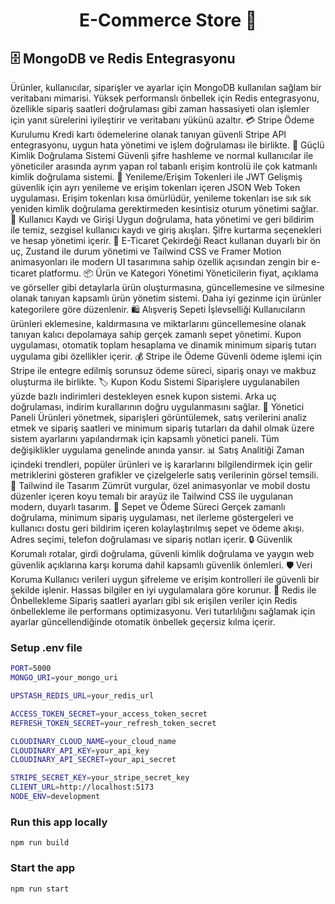 <h1 align="center">E-Commerce Store 🛒</h1>


## 🗄️ MongoDB ve Redis Entegrasyonu
Ürünler, kullanıcılar, siparişler ve ayarlar için MongoDB kullanılan sağlam bir veritabanı mimarisi. Yüksek performanslı önbellek için Redis entegrasyonu, özellikle sipariş saatleri doğrulaması gibi zaman hassasiyeti olan işlemler için yanıt sürelerini iyileştirir ve veritabanı yükünü azaltır.
💳 Stripe Ödeme Kurulumu
Kredi kartı ödemelerine olanak tanıyan güvenli Stripe API entegrasyonu, uygun hata yönetimi ve işlem doğrulaması ile birlikte.
🔐 Güçlü Kimlik Doğrulama Sistemi
Güvenli şifre hashleme ve normal kullanıcılar ile yöneticiler arasında ayrım yapan rol tabanlı erişim kontrolü ile çok katmanlı kimlik doğrulama sistemi.
🔑 Yenileme/Erişim Tokenleri ile JWT
Gelişmiş güvenlik için ayrı yenileme ve erişim tokenları içeren JSON Web Token uygulaması. Erişim tokenları kısa ömürlüdür, yenileme tokenları ise sık sık yeniden kimlik doğrulama gerektirmeden kesintisiz oturum yönetimi sağlar.
📝 Kullanıcı Kaydı ve Girişi
Uygun doğrulama, hata yönetimi ve geri bildirim ile temiz, sezgisel kullanıcı kaydı ve giriş akışları. Şifre kurtarma seçenekleri ve hesap yönetimi içerir.
🛒 E-Ticaret Çekirdeği
React kullanan duyarlı bir ön uç, Zustand ile durum yönetimi ve Tailwind CSS ve Framer Motion animasyonları ile modern UI tasarımına sahip özellik açısından zengin bir e-ticaret platformu.
📦 Ürün ve Kategori Yönetimi
Yöneticilerin fiyat, açıklama ve görseller gibi detaylarla ürün oluşturmasına, güncellemesine ve silmesine olanak tanıyan kapsamlı ürün yönetim sistemi. Daha iyi gezinme için ürünler kategorilere göre düzenlenir.
🛍️ Alışveriş Sepeti İşlevselliği
Kullanıcıların ürünleri eklemesine, kaldırmasına ve miktarlarını güncellemesine olanak tanıyan kalıcı depolamaya sahip gerçek zamanlı sepet yönetimi. Kupon uygulaması, otomatik toplam hesaplama ve dinamik minimum sipariş tutarı uygulama gibi özellikler içerir.
💰 Stripe ile Ödeme
Güvenli ödeme işlemi için Stripe ile entegre edilmiş sorunsuz ödeme süreci, sipariş onayı ve makbuz oluşturma ile birlikte.
🏷️ Kupon Kodu Sistemi
Siparişlere uygulanabilen yüzde bazlı indirimleri destekleyen esnek kupon sistemi. Arka uç doğrulaması, indirim kurallarının doğru uygulanmasını sağlar.
👑 Yönetici Paneli
Ürünleri yönetmek, siparişleri görüntülemek, satış verilerini analiz etmek ve sipariş saatleri ve minimum sipariş tutarları da dahil olmak üzere sistem ayarlarını yapılandırmak için kapsamlı yönetici paneli. Tüm değişiklikler uygulama genelinde anında yansır.
📊 Satış Analitiği
Zaman içindeki trendleri, popüler ürünleri ve iş kararlarını bilgilendirmek için gelir metriklerini gösteren grafikler ve çizelgelerle satış verilerinin görsel temsili.
🎨 Tailwind ile Tasarım
Zümrüt vurgular, özel animasyonlar ve mobil dostu düzenler içeren koyu temalı bir arayüz ile Tailwind CSS ile uygulanan modern, duyarlı tasarım.
🛒 Sepet ve Ödeme Süreci
Gerçek zamanlı doğrulama, minimum sipariş uygulaması, net ilerleme göstergeleri ve kullanıcı dostu geri bildirim içeren kolaylaştırılmış sepet ve ödeme akışı. Adres seçimi, telefon doğrulaması ve sipariş notları içerir.
🔒 Güvenlik
Korumalı rotalar, girdi doğrulama, güvenli kimlik doğrulama ve yaygın web güvenlik açıklarına karşı koruma dahil kapsamlı güvenlik önlemleri.
🛡️ Veri Koruma
Kullanıcı verileri uygun şifreleme ve erişim kontrolleri ile güvenli bir şekilde işlenir. Hassas bilgiler en iyi uygulamalara göre korunur.
🚀 Redis ile Önbellekleme
Sipariş saatleri ayarları gibi sık erişilen veriler için Redis önbellekleme ile performans optimizasyonu. Veri tutarlılığını sağlamak için ayarlar güncellendiğinde otomatik önbellek geçersiz kılma içerir.
  
### Setup .env file

```bash
PORT=5000
MONGO_URI=your_mongo_uri

UPSTASH_REDIS_URL=your_redis_url

ACCESS_TOKEN_SECRET=your_access_token_secret
REFRESH_TOKEN_SECRET=your_refresh_token_secret

CLOUDINARY_CLOUD_NAME=your_cloud_name
CLOUDINARY_API_KEY=your_api_key
CLOUDINARY_API_SECRET=your_api_secret

STRIPE_SECRET_KEY=your_stripe_secret_key
CLIENT_URL=http://localhost:5173
NODE_ENV=development
```

### Run this app locally

```shell
npm run build
```

### Start the app

```shell
npm run start
```
